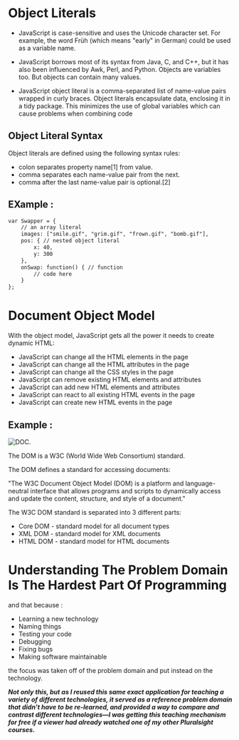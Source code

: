 # Object Literals

* JavaScript is case-sensitive and uses the Unicode character set. For example, the word Früh (which means "early" in German) could be used as a variable name.
* JavaScript borrows most of its syntax from Java, C, and C++, but it has also been influenced by Awk, Perl, and Python.
Objects are variables too. But objects can contain many values.

*  JavaScript object literal is a comma-separated list of name-value pairs wrapped in curly braces. Object literals encapsulate data, enclosing it in a tidy package. This minimizes the use of global variables which can cause problems when combining code

## Object Literal Syntax
Object literals are defined using the following syntax rules:

* colon separates property name[1] from value.
* comma separates each name-value pair from the next.
* comma after the last name-value pair is optional.[2]

## EXample : 
```html 
var Swapper = {
    // an array literal
    images: ["smile.gif", "grim.gif", "frown.gif", "bomb.gif"],
    pos: { // nested object literal
        x: 40,
        y: 300
    },
    onSwap: function() { // function
        // code here
    }
};
```
# Document Object Model
With the object model, JavaScript gets all the power it needs to create dynamic HTML:

* JavaScript can change all the HTML elements in the page
* JavaScript can change all the HTML attributes in the page
* JavaScript can change all the CSS styles in the page
* JavaScript can remove existing HTML elements and attributes
* JavaScript can add new HTML elements and attributes
* JavaScript can react to all existing HTML events in the page
* JavaScript can create new HTML events in the page

## Example : 
![DOC](https://miro.medium.com/max/461/1*XKhoU3EZcH9CrUfD5iztCw.png).  

The DOM is a W3C (World Wide Web Consortium) standard.

The DOM defines a standard for accessing documents:

"The W3C Document Object Model (DOM) is a platform and language-neutral interface that allows programs and scripts to dynamically access and update the content, structure, and style of a document."

The W3C DOM standard is separated into 3 different parts:

* Core DOM - standard model for all document types
* XML DOM - standard model for XML documents
* HTML DOM - standard model for HTML documents

# Understanding The Problem Domain Is The Hardest Part Of Programming
and that because :    

* Learning a new technology
* Naming things
* Testing your code
* Debugging
* Fixing bugs
* Making software maintainable

 the focus was taken off of the problem domain and put instead on the technology.

***Not only this, but as I reused this same exact application for teaching a variety of different technologies, it served as a reference problem domain that didn’t have to be re-learned, and provided a way to compare and contrast different technologies—I was getting this teaching mechanism for free if a viewer had already watched one of my other Pluralsight courses.***
